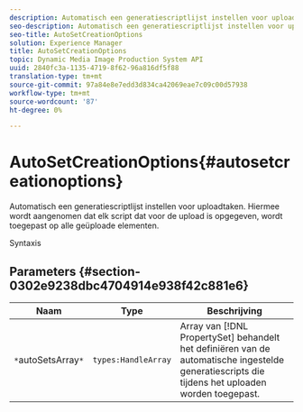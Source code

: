 ```yaml
---
description: Automatisch een generatiescriptlijst instellen voor uploadtaken. Hiermee wordt aangenomen dat elk script dat voor de upload is opgegeven, wordt toegepast op alle geüploade elementen.
seo-description: Automatisch een generatiescriptlijst instellen voor uploadtaken. Hiermee wordt aangenomen dat elk script dat voor de upload is opgegeven, wordt toegepast op alle geüploade elementen.
seo-title: AutoSetCreationOptions
solution: Experience Manager
title: AutoSetCreationOptions
topic: Dynamic Media Image Production System API
uuid: 2840fc3a-1135-4719-8f62-96a816df5f88
translation-type: tm+mt
source-git-commit: 97a84e8e7edd3d834ca42069eae7c09c00d57938
workflow-type: tm+mt
source-wordcount: '87'
ht-degree: 0%

---
```



# AutoSetCreationOptions{#autosetcreationoptions}

Automatisch een generatiescriptlijst instellen voor uploadtaken. Hiermee wordt aangenomen dat elk script dat voor de upload is opgegeven, wordt toegepast op alle geüploade elementen.

Syntaxis

## Parameters {#section-0302e9238dbc4704914e938f42c881e6}

| Naam | Type | Beschrijving |
|---|---|---|
| `*`autoSetsArray`*` | `types:HandleArray` | Array van [!DNL PropertySet] behandelt het definiëren van de automatische ingestelde generatiescripts die tijdens het uploaden worden toegepast. |

